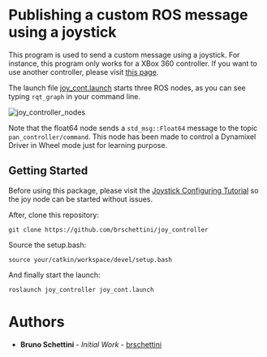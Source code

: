 # Publishing a custom ROS message using a joystick

This program is used to send a custom message using a joystick. For instance, this program only works for a XBox 360 controller. If you want to use another controller, please visit [this page](http://wiki.ros.org/joystick_remapper).

The launch file [joy_cont.launch](https://github.com/brschettini/joy_controller/blob/master/launch/joy_cont.launch) starts three ROS nodes, as you can see typing `rqt_graph` in your command line.

![joy_controller_nodes](https://user-images.githubusercontent.com/33843749/38881899-49bf58c4-423f-11e8-8dca-56ef0f4ae797.png)

Note that the float64 node sends a `std_msg::Float64` message to the topic `pan_controller/command`. This node has been made to control a Dynamixel Driver in Wheel mode just for learning purpose.

## Getting Started

Before using this package, please visit the [Joystick Configuring Tutorial](http://wiki.ros.org/joy/Tutorials/ConfiguringALinuxJoystick) so the joy node can be started without issues.

After, clone this repository:

```git clone https://github.com/brschettini/joy_controller```

Source the setup.bash:

```source your/catkin/workspace/devel/setup.bash```

And finally start the launch:

```roslaunch joy_controller joy_cont.launch```


# Authors

* **Bruno Schettini** - *Initial Work* - [brschettini](https://github.com/brschettini)
